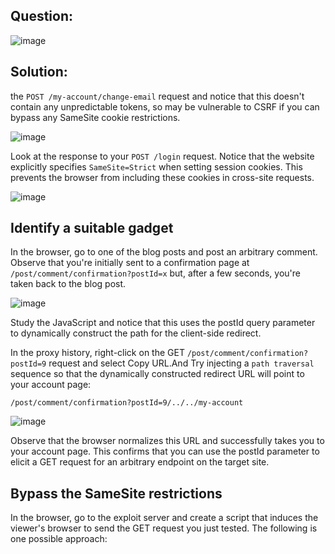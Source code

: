 ## Question:

![image](https://github.com/Nifalnasar/Portswigger-Labs/assets/141356053/9d0b00f0-5ed1-444b-93d2-c26e2a563fa4)

## Solution:

the ```POST /my-account/change-email``` request and notice that this doesn't contain any unpredictable tokens, so may be vulnerable to CSRF if you can bypass any SameSite cookie restrictions.

![image](https://github.com/Nifalnasar/Portswigger-Labs/assets/141356053/c97e7776-c298-41d6-a26d-4f2f3813ccc5)

Look at the response to your ```POST /login``` request. Notice that the website explicitly specifies ```SameSite=Strict``` when setting session cookies. This prevents the browser from including these cookies in cross-site requests.

![image](https://github.com/Nifalnasar/Portswigger-Labs/assets/141356053/5af97e49-0def-452d-9259-13d19714ca1c)

## Identify a suitable gadget

In the browser, go to one of the blog posts and post an arbitrary comment. Observe that you're initially sent to a confirmation page at ```/post/comment/confirmation?postId=x``` but, after a few seconds, you're taken back to the blog post.

![image](https://github.com/Nifalnasar/Portswigger-Labs/assets/141356053/1b53a399-308e-4d37-8351-31d522bdd14d)

Study the JavaScript and notice that this uses the postId query parameter to dynamically construct the path for the client-side redirect.

In the proxy history, right-click on the GET ```/post/comment/confirmation?postId=9``` request and select Copy URL.And Try injecting a ```path traversal``` sequence so that the dynamically constructed redirect URL will point to your account page:

```/post/comment/confirmation?postId=9/../../my-account```

![image](https://github.com/Nifalnasar/Portswigger-Labs/assets/141356053/835ddf43-0012-428e-8148-786c0240b91f)

Observe that the browser normalizes this URL and successfully takes you to your account page. This confirms that you can use the postId parameter to elicit a GET request for an arbitrary endpoint on the target site.

## Bypass the SameSite restrictions

In the browser, go to the exploit server and create a script that induces the viewer's browser to send the GET request you just tested. The following is one possible approach:


